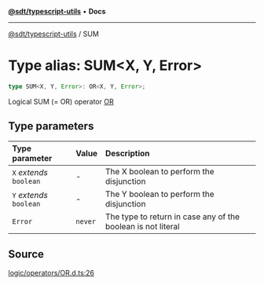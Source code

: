 [**@sdt/typescript-utils**](../README.md) • **Docs**

***

[@sdt/typescript-utils](../globals.md) / SUM

# Type alias: SUM\<X, Y, Error\>

```ts
type SUM<X, Y, Error>: OR<X, Y, Error>;
```

Logical SUM (= OR) operator
[OR](OR.md)

## Type parameters

| Type parameter | Value | Description |
| :------ | :------ | :------ |
| `X` *extends* `boolean` | - | The X boolean to perform the disjunction |
| `Y` *extends* `boolean` | - | The Y boolean to perform the disjunction |
| `Error` | `never` | The type to return in case any of the boolean is not literal |

## Source

[logic/operators/OR.d.ts:26](https://github.com/sylvaindethier/typescript-utils/blob/fc923b9b8f624519a4e708a123084592ab3d1c55/types/logic/operators/OR.d.ts#L26)
